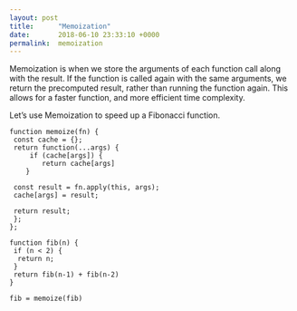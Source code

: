 ```yaml
---
layout: post
title:      "Memoization"
date:       2018-06-10 23:33:10 +0000
permalink:  memoization
---
```



Memoization is when we store the arguments of each function call along with the result. If the function is called again with the same arguments, we return the precomputed result, rather than running the function again. This allows for a faster function, and more efficient time complexity. 

Let’s use Memoization to speed up a Fibonacci function. 

```
function memoize(fn) {
 const cache = {};
 return function(...args) {
     if (cache[args]) {
        return cache[args]
    } 

 const result = fn.apply(this, args);
 cache[args] = result;

 return result;
 };
};

function fib(n) {
 if (n < 2) {
  return n; 
 }
 return fib(n-1) + fib(n-2)
} 

fib = memoize(fib) 
```

